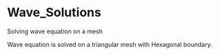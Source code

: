# Wave_Solutions
Solving wave equation on a mesh 

Wave equation is solved on a triangular mesh with Hexagonal boundary.
